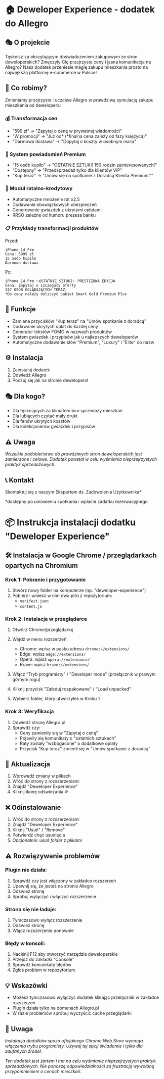 # 🏠 Deweloper Experience - dodatek do Allegro

## 🎭 O projekcie
Tęsknisz za ekscytującym doświadczeniem zakupowym ze stron deweloperskich? Zmęczyły Cię przejrzyste ceny i jasna komunikacja na Allegro? Nasz dodatek przeniesie magię zakupu mieszkania prosto na największą platformę e-commerce w Polsce!

## 🌟 Co robimy?
Zmieniamy przejrzyste i uczciwe Allegro w prawdziwą symulację zakupu mieszkania od dewelopera:

### 💰 Transformacja cen
- "599 zł" → "Zapytaj o cenę w prywatnej wiadomości"
- "W promocji" → "Już od* (*finalna cena zależy od fazy księżyca)"
- "Darmowa dostawa" → "Dopytaj o koszty w osobnym mailu"

### 🏢 System powiadomień Premium
- "15 osób kupiło" → "OSTATNIE SZTUKI! 150 rodzin zainteresowanych!"
- "Dostępny" → "Przedsprzedaż tylko dla klientów VIP"
- "Kup teraz" → "Umów się na spotkanie z Doradcą Klienta Premium™"

### 🏦 Moduł ratalno-kredytowy
- Automatyczne mnożenie rat x2.5
- Dodawanie obowiązkowych ubezpieczeń
- Generowanie gwiazdek z ukrytymi opłatami
- RRSO zależne od humoru prezesa banku

### 📋 Przykłady transformacji produktów

Przed:
```
iPhone 14 Pro
Cena: 5999 zł
15 osób kupiło
Darmowa dostawa
```

Po:
```
iPhone 14 Pro ✨OSTATNIE SZTUKI✨ PRESTIŻOWA EDYCJA
Cena: Zapytaj o szczegóły oferty
247 OSÓB OGLĄDAJĄCYCH TERAZ!
*Do ceny należy doliczyć pakiet Smart Gold Premium Plus
```

## 🎯 Funkcje
- Zamiana przycisków "Kup teraz" na "Umów spotkanie z doradcą"
- Dodawanie ukrytych opłat do każdej ceny
- Generator tekstów FOMO w nazwach produktów
- System gwiazdek i przypisów jak u najlepszych deweloperów
- Automatyczne dodawanie słów "Premium", "Luxury" i "Elite" do nazw

## ⚙️ Instalacja
1. Zainstaluj dodatek
2. Odwiedź Allegro
3. Poczuj się jak na stronie dewelopera!

## 🎭 Dla kogo?
- Dla tęskniących za klimatem biur sprzedaży mieszkań
- Dla lubiących czytać mały drukt
- Dla fanów ukrytych kosztów
- Dla kolekcjonerów gwiazdek i przypisów

## ⚠️ Uwaga
*Wszelkie podobieństwo do prawdziwych stron deweloperskich jest zamierzone i celowe. Dodatek powstał w celu wyśmiania nieprzejrzystych praktyk sprzedażowych.*

## 📞 Kontakt
Skontaktuj się z naszym Ekspertem ds. Zadowolenia Użytkownika*

*dostępny po umówieniu spotkania i wpłacie zadatku rezerwacyjnego

# 📦 Instrukcja instalacji dodatku "Deweloper Experience"

## 🛠️ Instalacja w Google Chrome / przeglądarkach opartych na Chromium

### Krok 1: Pobranie i przygotowanie
1. Stwórz nowy folder na komputerze (np. "deweloper-experience")
2. Pobierz i umieść w nim dwa pliki z repozytorium:
   - `manifest.json` 
   - `content.js`

### Krok 2: Instalacja w przeglądarce
1. Otwórz Chrome/przeglądarkę
2. Wejdź w menu rozszerzeń:
   - Chrome: wpisz w pasku adresu `chrome://extensions/`
   - Edge: wpisz `edge://extensions/`
   - Opera: wpisz `opera://extensions/`
   - Brave: wpisz `brave://extensions/`

3. Włącz "Tryb programisty" / "Developer mode" (przełącznik w prawym górnym rogu)

4. Kliknij przycisk "Załaduj rozpakowane" / "Load unpacked"

5. Wybierz folder, który utworzyłeś w Kroku 1

### Krok 3: Weryfikacja
1. Odwiedź stronę Allegro.pl
2. Sprawdź czy:
   - Ceny zamieniły się w "Zapytaj o cenę"
   - Pojawiły się komunikaty o "ostatnich sztukach"
   - Raty zostały "wzbogacone" o dodatkowe opłaty
   - Przycisk "Kup teraz" zmienił się w "Umów spotkanie z doradcą"

## 🔄 Aktualizacja
1. Wprowadź zmiany w plikach
2. Wróć do strony z rozszerzeniami
3. Znajdź "Deweloper Experience"
4. Kliknij ikonę odświeżania ⟳

## ❌ Odinstalowanie
1. Wróć do strony z rozszerzeniami
2. Znajdź "Deweloper Experience"
3. Kliknij "Usuń" / "Remove"
4. Potwierdź chęć usunięcia
5. *Opcjonalnie: usuń folder z plikami*

## ⚠️ Rozwiązywanie problemów

### Plugin nie działa:
1. Sprawdź czy jest włączony w zakładce rozszerzeń
2. Upewnij się, że jesteś na stronie Allegro
3. Odśwież stronę
4. Spróbuj wyłączyć i włączyć rozszerzenie

### Strona się nie ładuje:
1. Tymczasowo wyłącz rozszerzenie
2. Odśwież stronę
3. Włącz rozszerzenie ponownie

### Błędy w konsoli:
1. Naciśnij F12 aby otworzyć narzędzia deweloperskie
2. Przejdź do zakładki "Console"
3. Sprawdź komunikaty błędów
4. Zgłoś problem w repozytorium

## 💡 Wskazówki
- Możesz tymczasowo wyłączyć dodatek klikając przełącznik w zakładce rozszerzeń
- Plugin działa tylko na domenach Allegro.pl
- W razie problemów spróbuj wyczyścić cache przeglądarki

## 📝 Uwaga
*Instalacja dodatków spoza oficjalnego Chrome Web Store wymaga włączenia trybu programisty. Używaj tej opcji świadomie i tylko dla zaufanych źródeł.*

*Ten dodatek jest żartem i ma na celu wyśmianie nieprzejrzystych praktyk sprzedażowych. Nie ponoszę odpowiedzialności za frustrację wywołaną przypomnieniem o cenach mieszkań.*
